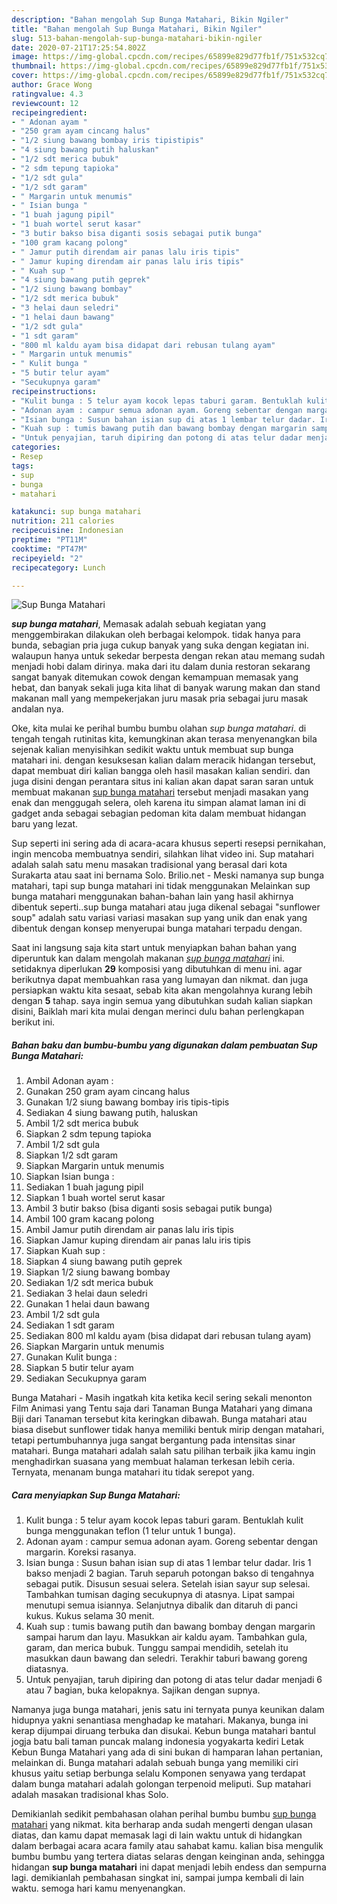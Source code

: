 ```yaml
---
description: "Bahan mengolah Sup Bunga Matahari, Bikin Ngiler"
title: "Bahan mengolah Sup Bunga Matahari, Bikin Ngiler"
slug: 513-bahan-mengolah-sup-bunga-matahari-bikin-ngiler
date: 2020-07-21T17:25:54.802Z
image: https://img-global.cpcdn.com/recipes/65899e829d77fb1f/751x532cq70/sup-bunga-matahari-foto-resep-utama.jpg
thumbnail: https://img-global.cpcdn.com/recipes/65899e829d77fb1f/751x532cq70/sup-bunga-matahari-foto-resep-utama.jpg
cover: https://img-global.cpcdn.com/recipes/65899e829d77fb1f/751x532cq70/sup-bunga-matahari-foto-resep-utama.jpg
author: Grace Wong
ratingvalue: 4.3
reviewcount: 12
recipeingredient:
- " Adonan ayam "
- "250 gram ayam cincang halus"
- "1/2 siung bawang bombay iris tipistipis"
- "4 siung bawang putih haluskan"
- "1/2 sdt merica bubuk"
- "2 sdm tepung tapioka"
- "1/2 sdt gula"
- "1/2 sdt garam"
- " Margarin untuk menumis"
- " Isian bunga "
- "1 buah jagung pipil"
- "1 buah wortel serut kasar"
- "3 butir bakso bisa diganti sosis sebagai putik bunga"
- "100 gram kacang polong"
- " Jamur putih direndam air panas lalu iris tipis"
- " Jamur kuping direndam air panas lalu iris tipis"
- " Kuah sup "
- "4 siung bawang putih geprek"
- "1/2 siung bawang bombay"
- "1/2 sdt merica bubuk"
- "3 helai daun seledri"
- "1 helai daun bawang"
- "1/2 sdt gula"
- "1 sdt garam"
- "800 ml kaldu ayam bisa didapat dari rebusan tulang ayam"
- " Margarin untuk menumis"
- " Kulit bunga "
- "5 butir telur ayam"
- "Secukupnya garam"
recipeinstructions:
- "Kulit bunga : 5 telur ayam kocok lepas taburi garam. Bentuklah kulit bunga menggunakan teflon (1 telur untuk 1 bunga)."
- "Adonan ayam : campur semua adonan ayam. Goreng sebentar dengan margarin. Koreksi rasanya."
- "Isian bunga : Susun bahan isian sup di atas 1 lembar telur dadar. Iris 1 bakso menjadi 2 bagian. Taruh separuh potongan bakso di tengahnya sebagai putik. Disusun sesuai selera. Setelah isian sayur sup selesai. Tambahkan tumisan daging secukupnya di atasnya. Lipat sampai menutupi semua isiannya. Selanjutnya dibalik dan ditaruh di panci kukus. Kukus selama 30 menit."
- "Kuah sup : tumis bawang putih dan bawang bombay dengan margarin sampai harum dan layu. Masukkan air kaldu ayam. Tambahkan gula, garam, dan merica bubuk. Tunggu sampai mendidih, setelah itu masukkan daun bawang dan seledri. Terakhir taburi bawang goreng diatasnya."
- "Untuk penyajian, taruh dipiring dan potong di atas telur dadar menjadi 6 atau 7 bagian, buka kelopaknya. Sajikan dengan supnya."
categories:
- Resep
tags:
- sup
- bunga
- matahari

katakunci: sup bunga matahari 
nutrition: 211 calories
recipecuisine: Indonesian
preptime: "PT11M"
cooktime: "PT47M"
recipeyield: "2"
recipecategory: Lunch

---
```



![Sup Bunga Matahari](https://img-global.cpcdn.com/recipes/65899e829d77fb1f/751x532cq70/sup-bunga-matahari-foto-resep-utama.jpg)

<b><i>sup bunga matahari</i></b>, Memasak adalah sebuah kegiatan yang menggembirakan dilakukan oleh berbagai kelompok. tidak hanya para bunda, sebagian pria juga cukup banyak yang suka dengan kegiatan ini. walaupun hanya untuk sekedar berpesta dengan rekan atau memang sudah menjadi hobi dalam dirinya. maka dari itu dalam dunia restoran sekarang sangat banyak ditemukan cowok dengan kemampuan memasak yang hebat, dan banyak sekali juga kita lihat di banyak warung makan dan stand makanan mall yang mempekerjakan juru masak pria sebagai juru masak andalan nya.

Oke, kita mulai ke perihal bumbu bumbu olahan <i>sup bunga matahari</i>. di tengah tengah rutinitas kita, kemungkinan akan terasa menyenangkan bila sejenak kalian menyisihkan sedikit waktu untuk membuat sup bunga matahari ini. dengan kesuksesan kalian dalam meracik hidangan tersebut, dapat membuat diri kalian bangga oleh hasil masakan kalian sendiri. dan juga disini dengan perantara situs ini kalian akan dapat saran saran untuk membuat makanan <u>sup bunga matahari</u> tersebut menjadi masakan yang enak dan menggugah selera, oleh karena itu simpan alamat laman ini di gadget anda sebagai sebagian pedoman kita dalam membuat hidangan baru yang lezat.

Sup seperti ini sering ada di acara-acara khusus seperti resepsi pernikahan, ingin mencoba membuatnya sendiri, silahkan lihat video ini. Sup matahari adalah salah satu menu masakan tradisional yang berasal dari kota Surakarta atau saat ini bernama Solo. Brilio.net - Meski namanya sup bunga matahari, tapi sup bunga matahari ini tidak menggunakan Melainkan sup bunga matahari menggunakan bahan-bahan lain yang hasil akhirnya dibentuk seperti..sup bunga matahari atau juga dikenal sebagai &#34;sunflower soup&#34; adalah satu variasi variasi masakan sup yang unik dan enak yang dibentuk dengan konsep menyerupai bunga matahari terpadu dengan.


Saat ini langsung saja kita start untuk menyiapkan bahan bahan yang diperuntuk kan dalam mengolah makanan <u><i>sup bunga matahari</i></u> ini. setidaknya diperlukan <b>29</b> komposisi yang dibutuhkan di menu ini. agar berikutnya dapat membuahkan rasa yang lumayan dan nikmat. dan juga persiapkan waktu kita sesaat, sebab kita akan mengolahnya kurang lebih dengan <b>5</b> tahap. saya ingin semua yang dibutuhkan sudah kalian siapkan disini, Baiklah mari kita mulai dengan merinci dulu bahan perlengkapan berikut ini.

<!--inarticleads1-->

##### Bahan baku dan bumbu-bumbu yang digunakan dalam pembuatan Sup Bunga Matahari:

1. Ambil  Adonan ayam :
1. Gunakan 250 gram ayam cincang halus
1. Gunakan 1/2 siung bawang bombay iris tipis-tipis
1. Sediakan 4 siung bawang putih, haluskan
1. Ambil 1/2 sdt merica bubuk
1. Siapkan 2 sdm tepung tapioka
1. Ambil 1/2 sdt gula
1. Siapkan 1/2 sdt garam
1. Siapkan  Margarin untuk menumis
1. Siapkan  Isian bunga :
1. Sediakan 1 buah jagung pipil
1. Siapkan 1 buah wortel serut kasar
1. Ambil 3 butir bakso (bisa diganti sosis sebagai putik bunga)
1. Ambil 100 gram kacang polong
1. Ambil  Jamur putih direndam air panas lalu iris tipis
1. Siapkan  Jamur kuping direndam air panas lalu iris tipis
1. Siapkan  Kuah sup :
1. Siapkan 4 siung bawang putih geprek
1. Siapkan 1/2 siung bawang bombay
1. Sediakan 1/2 sdt merica bubuk
1. Sediakan 3 helai daun seledri
1. Gunakan 1 helai daun bawang
1. Ambil 1/2 sdt gula
1. Sediakan 1 sdt garam
1. Sediakan 800 ml kaldu ayam (bisa didapat dari rebusan tulang ayam)
1. Siapkan  Margarin untuk menumis
1. Gunakan  Kulit bunga :
1. Siapkan 5 butir telur ayam
1. Sediakan Secukupnya garam


Bunga Matahari - Masih ingatkah kita ketika kecil sering sekali menonton Film Animasi yang Tentu saja dari Tanaman Bunga Matahari yang dimana Biji dari Tanaman tersebut kita keringkan dibawah. Bunga matahari atau biasa disebut sunflower tidak hanya memiliki bentuk mirip dengan matahari, tetapi pertumbuhannya juga sangat bergantung pada intensitas sinar matahari. Bunga matahari adalah salah satu pilihan terbaik jika kamu ingin menghadirkan suasana yang membuat halaman terkesan lebih ceria. Ternyata, menanam bunga matahari itu tidak serepot yang. 

<!--inarticleads2-->

##### Cara menyiapkan Sup Bunga Matahari:

1. Kulit bunga : 5 telur ayam kocok lepas taburi garam. Bentuklah kulit bunga menggunakan teflon (1 telur untuk 1 bunga).
1. Adonan ayam : campur semua adonan ayam. Goreng sebentar dengan margarin. Koreksi rasanya.
1. Isian bunga : Susun bahan isian sup di atas 1 lembar telur dadar. Iris 1 bakso menjadi 2 bagian. Taruh separuh potongan bakso di tengahnya sebagai putik. Disusun sesuai selera. Setelah isian sayur sup selesai. Tambahkan tumisan daging secukupnya di atasnya. Lipat sampai menutupi semua isiannya. Selanjutnya dibalik dan ditaruh di panci kukus. Kukus selama 30 menit.
1. Kuah sup : tumis bawang putih dan bawang bombay dengan margarin sampai harum dan layu. Masukkan air kaldu ayam. Tambahkan gula, garam, dan merica bubuk. Tunggu sampai mendidih, setelah itu masukkan daun bawang dan seledri. Terakhir taburi bawang goreng diatasnya.
1. Untuk penyajian, taruh dipiring dan potong di atas telur dadar menjadi 6 atau 7 bagian, buka kelopaknya. Sajikan dengan supnya.


Namanya juga bunga matahari, jenis satu ini ternyata punya keunikan dalam hidupnya yakni senantiasa menghadap ke matahari. Makanya, bunga ini kerap dijumpai diruang terbuka dan disukai. Kebun bunga matahari bantul jogja batu bali taman puncak malang indonesia yogyakarta kediri Letak Kebun Bunga Matahari yang ada di sini bukan di hamparan lahan pertanian, melainkan di. Bunga matahari adalah sebuah bunga yang memiliki ciri khusus yaitu setiap berbunga selalu Komponen senyawa yang terdapat dalam bunga matahari adalah golongan terpenoid meliputi. Sup matahari adalah masakan tradisional khas Solo. 

Demikianlah sedikit pembahasan olahan perihal bumbu bumbu <u>sup bunga matahari</u> yang nikmat. kita berharap anda sudah mengerti dengan ulasan diatas, dan kamu dapat memasak lagi di lain waktu untuk di hidangkan dalam berbagai acara acara family atau sahabat kamu. kalian bisa mengulik bumbu bumbu yang tertera diatas selaras dengan keinginan anda, sehingga hidangan <b>sup bunga matahari</b> ini dapat menjadi lebih endess dan sempurna lagi. demikianlah pembahasan singkat ini, sampai jumpa kembali di lain waktu. semoga hari kamu menyenangkan.
